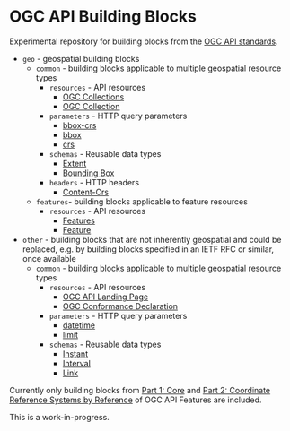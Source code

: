 # OGC API Building Blocks

Experimental repository for building blocks from the [OGC API standards](https://ogcapi.ogc.org).

* `geo` - geospatial building blocks
  * `common` - building blocks applicable to multiple geospatial resource types
    * `resources` - API resources
      * [OGC Collections](geo/common/resources/collections.adoc)
      * [OGC Collection](geo/common/resources/collection.adoc)
    * `parameters` - HTTP query parameters
      * [bbox-crs](geo/common/parameters/bbox-crs.adoc)
      * [bbox](geo/common/parameters/bbox.adoc)
      * [crs](geo/common/parameters/crs.adoc)
    * `schemas` - Reusable data types
      * [Extent](geo/common/schemas/extent.adoc)
      * [Bounding Box](geo/common/schemas/bbox.adoc)
    * `headers` - HTTP headers
      * [Content-Crs](geo/common/headers/content-crs.adoc)
  * `features`- building blocks applicable to feature resources
    * `resources` - API resources
      * [Features](geo/features/resources/features.adoc)
      * [Feature](geo/features/resources/feature.adoc)
* `other` - building blocks that are not inherently geospatial and could be replaced, e.g. by building blocks specified in an IETF RFC or similar, once available
  * `common` - building blocks applicable to multiple geospatial resource types
    * `resources` - API resources
      * [OGC API Landing Page](other/common/resources/landing-page.adoc)
      * [OGC Conformance Declaration](other/common/resources/conformance-declaration.adoc)
    * `parameters` - HTTP query parameters
      * [datetime](other/common/parameters/datetime.adoc)
      * [limit](other/common/parameters/limit.adoc)
    * `schemas` - Reusable data types
      * [Instant](other/common/schemas/instant.adoc)
      * [Interval](other/common/schemas/interval.adoc)
      * [Link](other/common/schemas/link.adoc)

Currently only building blocks from [Part 1: Core](http://docs.ogc.org/DRAFTS/17-069r4.html) and [Part 2: Coordinate Reference Systems by Reference](https://docs.ogc.org/DRAFTS/18-058r1.html) of OGC API Features are included.

This is a work-in-progress.
